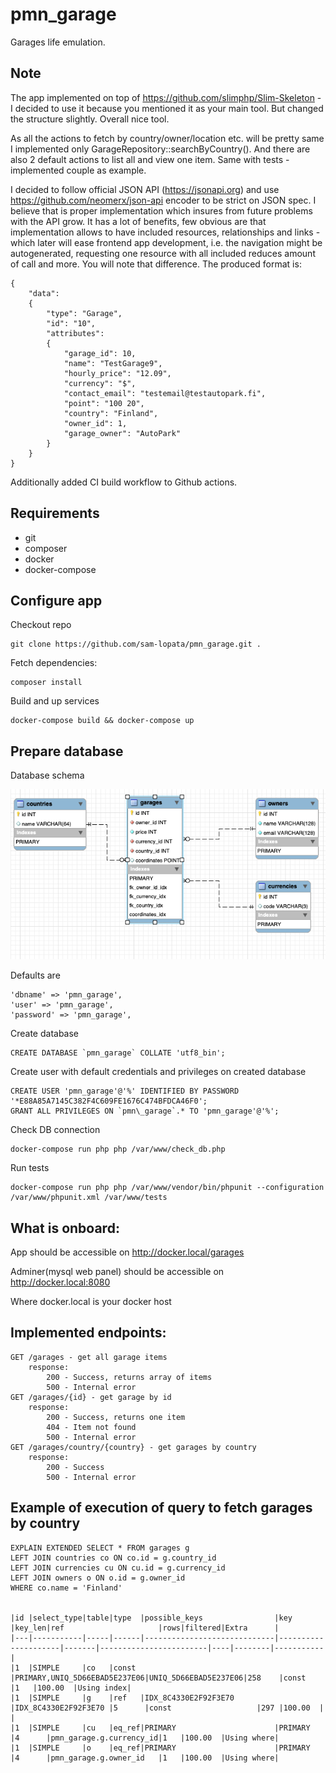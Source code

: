 # pmn_garage
Garages life emulation.

## Note
The app implemented on top of  https://github.com/slimphp/Slim-Skeleton - I decided to use it because you mentioned it as your main tool.
But changed the structure slightly. Overall nice tool.

As all the actions to fetch by country/owner/location etc. will be pretty same I implemented only GarageRepository::searchByCountry().
And there are also 2 default actions to list all and view one item. Same with tests - implemented couple as example.

I decided to follow official JSON API (https://jsonapi.org) and use https://github.com/neomerx/json-api encoder to be strict on JSON spec. 
I believe that is proper implementation which insures from future problems with the API grow. 
It has a lot of benefits, few obvious are that implementation allows to have included resources, relationships and links - which later will ease frontend app development, 
i.e. the navigation might be autogenerated, requesting one resource with all included reduces amount of call and more.
You will note that difference. The produced format is:
```
{
    "data":
    {
        "type": "Garage",
        "id": "10",
        "attributes":
        {
            "garage_id": 10,
            "name": "TestGarage9",
            "hourly_price": "12.09",
            "currency": "$",
            "contact_email": "testemail@testautopark.fi",
            "point": "100 20",
            "country": "Finland",
            "owner_id": 1,
            "garage_owner": "AutoPark"
        }
    }
}
```
Additionally added CI build workflow to Github actions.

## Requirements
- git
- composer
- docker
- docker-compose

## Configure app
Checkout repo
```
git clone https://github.com/sam-lopata/pmn_garage.git .
```

Fetch dependencies:
```
composer install
```

Build and up services
```
docker-compose build && docker-compose up
```

## Prepare database
Database schema

![Alt text](pmn_garage_db.png?raw=true )

Defaults are
```
'dbname' => 'pmn_garage',
'user' => 'pmn_garage',
'password' => 'pmn_garage',
```

Create database
```
CREATE DATABASE `pmn_garage` COLLATE 'utf8_bin';
```

Create user with default credentials and privileges on created database
```
CREATE USER 'pmn_garage'@'%' IDENTIFIED BY PASSWORD '*E88A85A7145C382F4C609FE1676C474BFDCA46F0';
GRANT ALL PRIVILEGES ON `pmn\_garage`.* TO 'pmn_garage'@'%';
```

Check DB connection
```
docker-compose run php php /var/www/check_db.php
```

Run tests
```
docker-compose run php php /var/www/vendor/bin/phpunit --configuration /var/www/phpunit.xml /var/www/tests 
```

## What is onboard:
App should be accessible on http://docker.local/garages

Adminer(mysql web panel) should be accessible on http://docker.local:8080

Where docker.local is your docker host

## Implemented endpoints:
```
GET /garages - get all garage items
    response:
        200 - Success, returns array of items
        500 - Internal error
GET /garages/{id} - get garage by id
    response:
        200 - Success, returns one item
        404 - Item not found
        500 - Internal error
GET /garages/country/{country} - get garages by country
    response: 
        200 - Success
        500 - Internal error
```

## Example of execution of query to fetch garages by country
```
EXPLAIN EXTENDED SELECT * FROM garages g
LEFT JOIN countries co ON co.id = g.country_id
LEFT JOIN currencies cu ON cu.id = g.currency_id
LEFT JOIN owners o ON o.id = g.owner_id
WHERE co.name = 'Finland'


|id |select_type|table|type  |possible_keys                |key                  |key_len|ref                     |rows|filtered|Extra      |
|---|-----------|-----|------|-----------------------------|---------------------|-------|------------------------|----|--------|-----------|
|1  |SIMPLE     |co   |const |PRIMARY,UNIQ_5D66EBAD5E237E06|UNIQ_5D66EBAD5E237E06|258    |const                   |1   |100.00  |Using index|
|1  |SIMPLE     |g    |ref   |IDX_8C4330E2F92F3E70         |IDX_8C4330E2F92F3E70 |5      |const                   |297 |100.00  |           |
|1  |SIMPLE     |cu   |eq_ref|PRIMARY                      |PRIMARY              |4      |pmn_garage.g.currency_id|1   |100.00  |Using where|
|1  |SIMPLE     |o    |eq_ref|PRIMARY                      |PRIMARY              |4      |pmn_garage.g.owner_id   |1   |100.00  |Using where|

```
